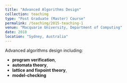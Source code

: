 ```yaml
---
title: "Advanced Algorithms Design"
collection: teaching
type: "Post Graduate (Master) Course"
permalink: /teaching/2015-teaching-1
venue: "Macquarie University, Department of Computing"
date: 2018
location: "Sydney, Australia"
---
```


Advanced algorithms design including:

- **program verification**,
- **automata theory**,
- **lattice and fixpoint theory**,
- **model-checking**
